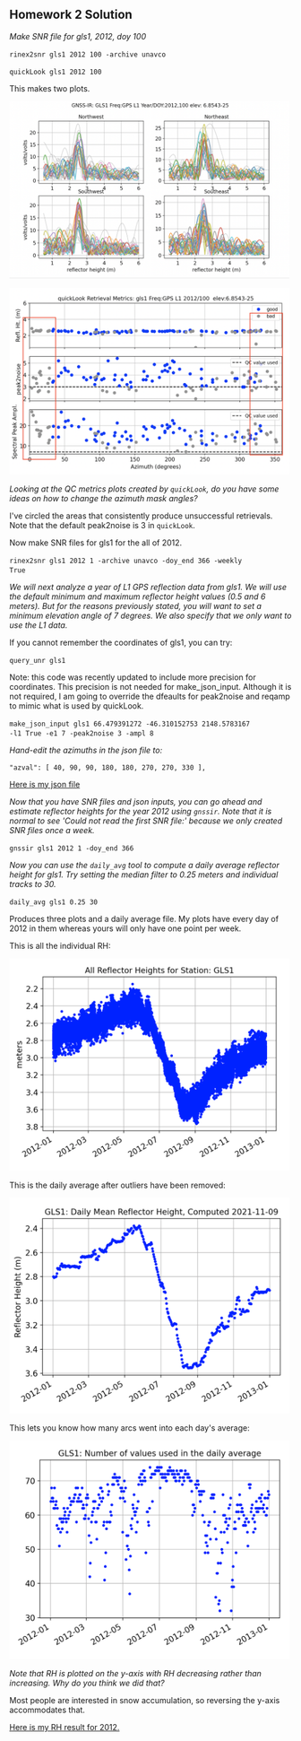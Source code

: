 ## Homework 2 Solution

*Make SNR file for gls1, 2012, doy 100*

<code>rinex2snr gls1 2012 100 -archive unavco </code>

<code>quickLook gls1 2012 100</code>

This makes two plots.  

<img src=hw2_period.png width=500/>
<P>
<img src=hw2_summary.png width=500/>


*Looking at the QC metrics plots created by <code>quickLook</code>, do you have some ideas on how to change the azimuth mask angles?*

I've circled the areas that consistently produce unsuccessful retrievals.  Note that the default peak2noise is 3 in <code>quickLook</code>.

Now make SNR files for gls1 for the all of 2012. 

<code>rinex2snr gls1 2012 1 -archive unavco -doy_end 366 -weekly True</code>

*We will next analyze a year of L1 GPS reflection data from gls1. We will use the default minimum and maximum 
reflector height values (0.5 and 6 meters). But for the reasons previously stated, you will want to 
set a minimum elevation angle of 7 degrees. We also specify that we only want to use the L1 data.*

If you cannot remember the coordinates of gls1, you can try:

<code>query_unr gls1</code>

Note: this code was recently updated to include more precision for coordinates. This precision is not needed for make_json_input.
Although it is not required, I am going to override the dfeaults for peak2noise and reqamp to mimic what is used by quickLook.

<code>make_json_input gls1 66.479391272 -46.310152753 2148.5783167 -l1 True -e1 7 -peak2noise 3 -ampl 8 </code>

*Hand-edit the azimuths in the json file to:*

```
"azval": [ 40, 90, 90, 180, 180, 270, 270, 330 ],
```

[Here is my json file](gls1.json)
    
*Now that you have SNR files and json inputs, you can go ahead and estimate reflector heights for the year 2012 using <code>gnssir</code>.
Note that it is normal to see 'Could not read the first SNR file:' because we only created SNR files once a week.*

<code>gnssir gls1 2012 1 -doy_end 366</code>

*Now you can use the <code>daily_avg</code> tool to compute a daily average reflector height for gls1. 
Try setting the median filter to 0.25 meters and individual tracks to 30.*

<code>daily_avg gls1 0.25 30</code>

Produces three plots and a daily average file.  My plots have every day of 2012 in them whereas yours will only have one point per week.

This is all the individual RH:

<img src=gls1-av.png width=500/>

This is the daily average after outliers have been removed:

<img src=gls1-av2.png width=500/>

This lets you know how many arcs went into each day's average:

<img src=gls1-av3.png width=500/>

*Note that RH is plotted on the y-axis with RH decreasing rather than increasing. Why do you think we did that?*

Most people are interested in snow accumulation, so reversing the y-axis accommodates that.

[Here is my RH result for 2012.](gls1_dailyRH.txt)


